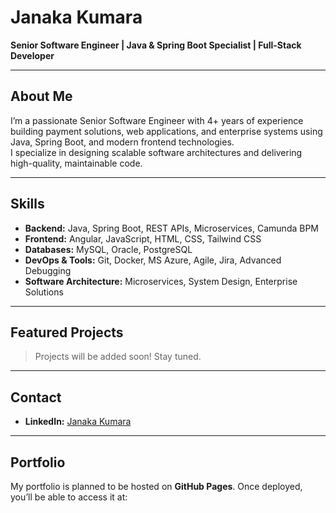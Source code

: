 # Janaka Kumara

**Senior Software Engineer | Java & Spring Boot Specialist | Full-Stack Developer**

---

## About Me

I’m a passionate Senior Software Engineer with 4+ years of experience building payment solutions, web applications, and enterprise systems using Java, Spring Boot, and modern frontend technologies.  
I specialize in designing scalable software architectures and delivering high-quality, maintainable code.

---

## Skills

- **Backend:** Java, Spring Boot, REST APIs, Microservices, Camunda BPM  
- **Frontend:** Angular, JavaScript, HTML, CSS, Tailwind CSS  
- **Databases:** MySQL, Oracle, PostgreSQL  
- **DevOps & Tools:** Git, Docker, MS Azure, Agile, Jira, Advanced Debugging  
- **Software Architecture:** Microservices, System Design, Enterprise Solutions  

---

## Featured Projects

> Projects will be added soon! Stay tuned.

---

## Contact

- **LinkedIn:** [Janaka Kumara](https://www.linkedin.com/in/janaka-kumara/)

---

## Portfolio

My portfolio is planned to be hosted on **GitHub Pages**. Once deployed, you’ll be able to access it at:  

